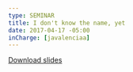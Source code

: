 ```yaml
---
type: SEMINAR
title: I don't know the name, yet
date: 2017-04-17 -05:00
inCharge: [javalenciaa]
---
```


[Download slides](seminar5.pdf)